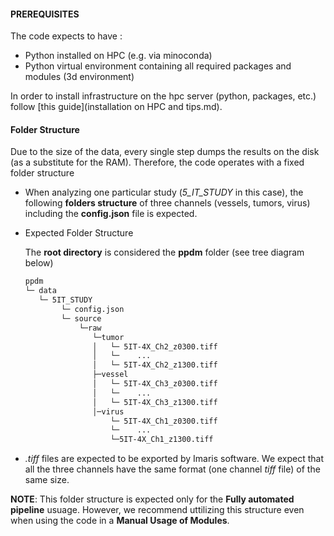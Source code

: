 #### PREREQUISITES

The code expects to have :

* Python installed on HPC (e.g. via minoconda)
* Python virtual environment containing all required packages and modules (3d environment)

In order to install infrastructure on the hpc server (python, packages, etc.) follow [this guide](installation on HPC and tips.md).



#### Folder Structure

Due to the size of the data, every single step dumps the results on the disk (as a substitute for the RAM). Therefore, the code operates with a fixed folder structure

* When analyzing one particular study (*5_IT_STUDY* in this case), the following **folders structure** of three channels (vessels, tumors, virus) including the **config.json** file is expected.

* Expected Folder Structure

    The **root directory** is considered the **ppdm** folder (see tree diagram below)

    ```bash
    ppdm
    └─ data
       └─ 5IT_STUDY
            └─ config.json
            └─ source
                └─raw
                   └─tumor
                   │   └─ 5IT-4X_Ch2_z0300.tiff
                   │   └─    ...
                   │   └─ 5IT-4X_Ch2_z1300.tiff
                   ├─vessel
                   │   └─ 5IT-4X_Ch3_z0300.tiff
                   │   └─    ...
                   │   └─ 5IT-4X_Ch3_z1300.tiff
                   │─virus
                       └─ 5IT-4X_Ch1_z0300.tiff
                       └─    ...
                       └─5IT-4X_Ch1_z1300.tiff


    ```

* *.tiff* files are expected to be exported by Imaris software. We expect that all the three channels have the same format (one channel *tiff* file) of the same size.

**NOTE**: This folder structure is expected only for the **Fully automated pipeline** usuage. However, we recommend uttilizing this structure even when using the code in a **Manual Usage of Modules**.